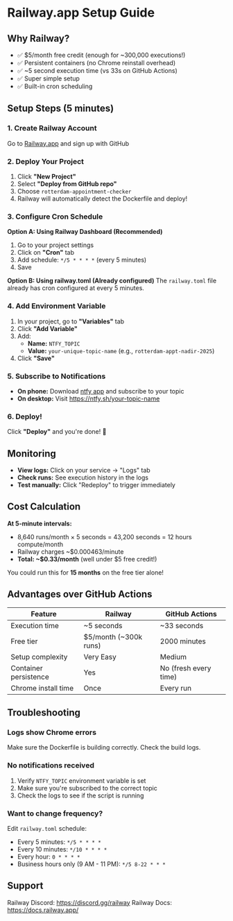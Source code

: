 # Railway.app Setup Guide

## Why Railway?

- ✅ $5/month free credit (enough for ~300,000 executions!)
- ✅ Persistent containers (no Chrome reinstall overhead)
- ✅ ~5 second execution time (vs 33s on GitHub Actions)
- ✅ Super simple setup
- ✅ Built-in cron scheduling

## Setup Steps (5 minutes)

### 1. Create Railway Account

Go to [Railway.app](https://railway.app/) and sign up with GitHub

### 2. Deploy Your Project

1. Click **"New Project"**
2. Select **"Deploy from GitHub repo"**
3. Choose `rotterdam-appointment-checker`
4. Railway will automatically detect the Dockerfile and deploy!

### 3. Configure Cron Schedule

**Option A: Using Railway Dashboard (Recommended)**
1. Go to your project settings
2. Click on **"Cron"** tab
3. Add schedule: `*/5 * * * *` (every 5 minutes)
4. Save

**Option B: Using railway.toml (Already configured)**
The `railway.toml` file already has cron configured at every 5 minutes.

### 4. Add Environment Variable

1. In your project, go to **"Variables"** tab
2. Click **"Add Variable"**
3. Add:
   - **Name:** `NTFY_TOPIC`
   - **Value:** `your-unique-topic-name` (e.g., `rotterdam-appt-nadir-2025`)
4. Click **"Save"**

### 5. Subscribe to Notifications

- **On phone:** Download [ntfy app](https://ntfy.sh/) and subscribe to your topic
- **On desktop:** Visit https://ntfy.sh/your-topic-name

### 6. Deploy!

Click **"Deploy"** and you're done! 🎉

## Monitoring

- **View logs:** Click on your service → "Logs" tab
- **Check runs:** See execution history in the logs
- **Test manually:** Click "Redeploy" to trigger immediately

## Cost Calculation

**At 5-minute intervals:**
- 8,640 runs/month × 5 seconds = 43,200 seconds = 12 hours compute/month
- Railway charges ~$0.000463/minute
- **Total: ~$0.33/month** (well under $5 free credit!)

You could run this for **15 months** on the free tier alone!

## Advantages over GitHub Actions

| Feature | Railway | GitHub Actions |
|---------|---------|----------------|
| Execution time | ~5 seconds | ~33 seconds |
| Free tier | $5/month (~300k runs) | 2000 minutes |
| Setup complexity | Very Easy | Medium |
| Container persistence | Yes | No (fresh every time) |
| Chrome install time | Once | Every run |

## Troubleshooting

### Logs show Chrome errors
Make sure the Dockerfile is building correctly. Check the build logs.

### No notifications received
1. Verify `NTFY_TOPIC` environment variable is set
2. Make sure you're subscribed to the correct topic
3. Check the logs to see if the script is running

### Want to change frequency?
Edit `railway.toml` schedule:
- Every 5 minutes: `*/5 * * * *`
- Every 10 minutes: `*/10 * * * *`
- Every hour: `0 * * * *`
- Business hours only (9 AM - 11 PM): `*/5 8-22 * * *`

## Support

Railway Discord: https://discord.gg/railway
Railway Docs: https://docs.railway.app/

